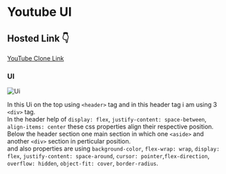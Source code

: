 # Youtube UI

## Hosted Link 👇

[YouTube Clone Link](https://ugamraj.github.io/Major-Assignment-Project/YouTube%20UI/)

### UI

![Ui](https://github.com/UgamRaj/Major-Assignment-Project/assets/124122714/eee24b21-7f98-4c2e-8fd3-651a83cbd269)

In this Ui on the top using `<header>` tag and in this header tag i am using 3 `<div>` tag.<br/>
In the header help of `display: flex`, `justify-content: space-between`, `align-items: center` these css properties align their respective position.<br/>
Below the header section one main section in which one `<aside>` and another `<div>` section in perticular position.<br/>
and also properties are using `background-color`, `flex-wrap: wrap`, `display: flex`, `justify-content: space-around`, `cursor: pointer`,`flex-direction`, `overflow: hidden`, `object-fit: cover`, `border-radius`.
